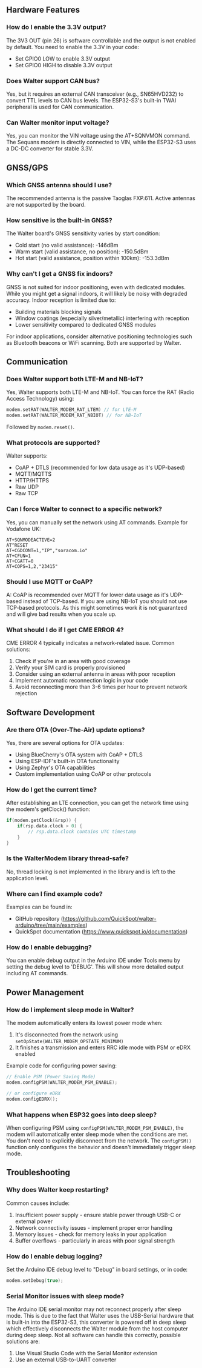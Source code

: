 ## Hardware Features

### How do I enable the 3.3V output?
The 3V3 OUT (pin 26) is software controllable and the output is not enabled by 
default. You need to enable the 3.3V in your code:
- Set GPIO0 LOW to enable 3.3V output
- Set GPIO0 HIGH to disable 3.3V output

### Does Walter support CAN bus?
Yes, but it requires an external CAN transceiver (e.g., SN65HVD232) to convert TTL levels to CAN bus levels. The ESP32-S3's built-in TWAI peripheral is used for CAN communication.

### Can Walter monitor input voltage?
Yes, you can monitor the VIN voltage using the AT+SQNVMON command. The Sequans modem is directly connected to VIN, while the ESP32-S3 uses a DC-DC converter for stable 3.3V.

## GNSS/GPS

### Which GNSS antenna should I use?
The recommended antenna is the passive Taoglas FXP.611. Active antennas are not supported by the board.

### How sensitive is the built-in GNSS?
The Walter board's GNSS sensitivity varies by start condition:
- Cold start (no valid assistance): -146dBm
- Warm start (valid assistance, no position): -150.5dBm
- Hot start (valid assistance, position within 100km): -153.3dBm

### Why can't I get a GNSS fix indoors?
GNSS is not suited for indoor positioning, even with dedicated modules. While you might get a signal indoors, it will likely be noisy with degraded accuracy. Indoor reception is limited due to:
- Building materials blocking signals
- Window coatings (especially silver/metallic) interfering with reception
- Lower sensitivity compared to dedicated GNSS modules

For indoor applications, consider alternative positioning technologies such as 
Bluetooth beacons or WiFi scanning. Both are supported by Walter.

## Communication

### Does Walter support both LTE-M and NB-IoT?
Yes, Walter supports both LTE-M and NB-IoT. You can force the RAT (Radio Access Technology) using:
```cpp
modem.setRAT(WALTER_MODEM_RAT_LTEM) // for LTE-M
modem.setRAT(WALTER_MODEM_RAT_NBIOT) // for NB-IoT
```
Followed by `modem.reset()`.

### What protocols are supported?
Walter supports:
- CoAP + DTLS (recommended for low data usage as it's UDP-based)
- MQTT/MQTTS
- HTTP/HTTPS
- Raw UDP
- Raw TCP

### Can I force Walter to connect to a specific network?
Yes, you can manually set the network using AT commands. Example for Vodafone UK:
```
AT+SQNMODEACTIVE=2
AT^RESET
AT+CGDCONT=1,"IP","soracom.io"
AT+CFUN=1
AT+CGATT=0
AT+COPS=1,2,"23415"
```

### Should I use MQTT or CoAP?
A: CoAP is recommended over MQTT for lower data usage as it's UDP-based instead of TCP-based. If you are using NB-IoT you should not use TCP-based protocols. As this might sometimes work it is not guaranteed and will give bad results when you scale up.

### What should I do if I get CME ERROR 4?
CME ERROR 4 typically indicates a network-related issue. Common solutions:
1. Check if you're in an area with good coverage
2. Verify your SIM card is properly provisioned
3. Consider using an external antenna in areas with poor reception
4. Implement automatic reconnection logic in your code
5. Avoid reconnecting more than 3-6 times per hour to prevent network rejection

## Software Development

### Are there OTA (Over-The-Air) update options?
Yes, there are several options for OTA updates:
 - Using BlueCherry's OTA system with CoAP + DTLS
 - Using ESP-IDF's built-in OTA functionality
 - Using Zephyr's OTA capabilities
 - Custom implementation using CoAP or other protocols

### How do I get the current time?
After establishing an LTE connection, you can get the network time using the modem's getClock() function:
```cpp
if(modem.getClock(&rsp)) {
    if(rsp.data.clock > 0) {
        // rsp.data.clock contains UTC timestamp
    }
}
```

### Is the WalterModem library thread-safe?
No, thread locking is not implemented in the library and is left to the application level.

### Where can I find example code?
Examples can be found in:
- GitHub repository (https://github.com/QuickSpot/walter-arduino/tree/main/examples)
- QuickSpot documentation (https://www.quickspot.io/documentation)

### How do I enable debugging?
You can enable debug output in the Arduino IDE under Tools menu by setting the debug level to 'DEBUG'. This will show more detailed output including AT commands.

## Power Management

### How do I implement sleep mode in Walter?
The modem automatically enters its lowest power mode when:
1. It's disconnected from the network using `setOpState(WALTER_MODEM_OPSTATE_MINIMUM)`
2. It finishes a transmission and enters RRC idle mode with PSM or eDRX enabled

Example code for configuring power saving:
```cpp
// Enable PSM (Power Saving Mode)
modem.configPSM(WALTER_MODEM_PSM_ENABLE);

// or configure eDRX
modem.configEDRX();
```

### What happens when ESP32 goes into deep sleep?
When configuring PSM using `configPSM(WALTER_MODEM_PSM_ENABLE)`, the modem will automatically enter sleep mode when the conditions are met. You don't need to explicitly disconnect from the network. The `configPSM()` function only configures the behavior and doesn't immediately trigger sleep mode.

## Troubleshooting

### Why does Walter keep restarting?
Common causes include:
1. Insufficient power supply - ensure stable power through USB-C or external power
2. Network connectivity issues - implement proper error handling
3. Memory issues - check for memory leaks in your application
4. Buffer overflows - particularly in areas with poor signal strength

### How do I enable debug logging?
Set the Arduino IDE debug level to "Debug" in board settings, or in code:
```cpp
modem.setDebug(true);
```

### Serial Monitor issues with sleep mode?
The Arduino IDE serial monitor may not reconnect properly after sleep mode. This is due to the fact that Walter uses the USB-Serial hardware that is built-in into the ESP32-S3, this converter is powered off in deep sleep which effectively disconnects the Walter module from the host computer during deep sleep. Not all software can handle this correctly, possible solutions are:
1. Use Visual Studio Code with the Serial Monitor extension
2. Use an external USB-to-UART converter
